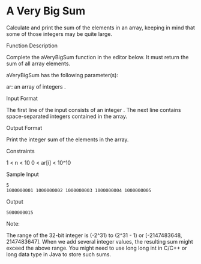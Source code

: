 # A Very Big Sum

Calculate and print the sum of the elements in an array, keeping in mind that some of those integers may be quite large.

Function Description

Complete the aVeryBigSum function in the editor below. It must return the sum of all array elements.

aVeryBigSum has the following parameter(s):

ar: an array of integers .

Input Format

The first line of the input consists of an integer .
The next line contains  space-separated integers contained in the array.

Output Format

Print the integer sum of the elements in the array.

Constraints

1 < n < 10
0 < ar[i] < 10^10

Sample Input

    5
    1000000001 1000000002 1000000003 1000000004 1000000005

Output

    5000000015

Note:

The range of the 32-bit integer is (-2^31) to (2^31 - 1) or [-2147483648, 2147483647].
When we add several integer values, the resulting sum might exceed the above range. You might need to use long long int in C/C++ or long data type in Java to store such sums.